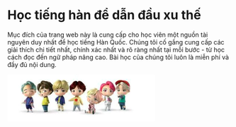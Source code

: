 # Học tiếng hàn để dẫn đầu xu thế

Mục đích của trang web này là cung cấp cho học viên một nguồn tài nguyên duy nhất để học tiếng Hàn Quốc. Chúng tôi cố gắng cung cấp các giải thích chi tiết nhất, chính xác nhất và rõ ràng nhất tại mỗi bước - từ học cách đọc đến ngữ pháp nâng cao. Bài học của chúng tôi luôn là miễn phí và đầy đủ nội dung.

![btssmail](btssmail.png)
